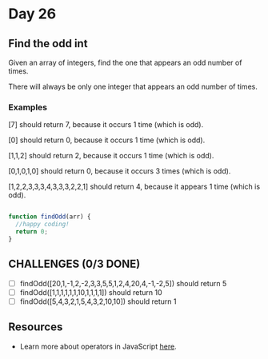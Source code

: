 # Day 26

## Find the odd int

Given an array of integers, find the one that appears an odd number of times.

There will always be only one integer that appears an odd number of times.

### Examples 

[7] should return 7, because it occurs 1 time (which is odd). 

[0] should return 0, because it occurs 1 time (which is odd). 

[1,1,2] should return 2, because it occurs 1 time (which is odd). 

[0,1,0,1,0] should return 0, because it occurs 3 times (which is odd).

[1,2,2,3,3,3,4,3,3,3,2,2,1] should return 4, because it appears 1 time (which is odd).


```javascript

function findOdd(arr) {
  //happy coding!
  return 0;
}

```

## CHALLENGES (0/3 DONE)

- [ ] findOdd([20,1,-1,2,-2,3,3,5,5,1,2,4,20,4,-1,-2,5]) should return 5
- [ ] findOdd([1,1,1,1,1,1,10,1,1,1,1]) should return 10
- [ ] findOdd([5,4,3,2,1,5,4,3,2,10,10]) should return 1

## Resources

- Learn more about operators in JavaScript [here](https://developer.mozilla.org/en-US/docs/Web/JavaScript/Reference/Operators).